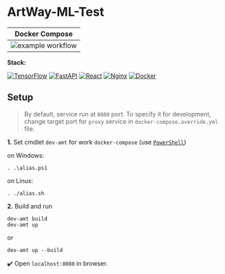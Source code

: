 # ArtWay-ML-Test

|Docker Compose|
|------|
|![example workflow](https://github.com/RTUITLab/ArtWay-ML-Test/actions/workflows/docker.yml/badge.svg)

**Stack:**

[![TensorFlow](https://img.shields.io/badge/TensorFlow-%23FF6F00.svg?&logo=TensorFlow&logoColor=white)](https://www.tensorflow.org/)
[![FastAPI](https://img.shields.io/badge/FastAPI-005571?logo=fastapi)](https://fastapi.tiangolo.com/)
[![React](https://img.shields.io/badge/react-%2320232a.svg?logo=react&logoColor=%2361DAFB)](https://ru.reactjs.org/)
[![Nginx](https://img.shields.io/badge/nginx-%23009639.svg?logo=nginx&logoColor=white)](https://nginx.org/)
[![Docker](https://img.shields.io/badge/docker-%230db7ed.svg?logo=docker&logoColor=white)](https://www.docker.com/)

## Setup
> By default, service run at `8080` port. To specify it for development, change target port for `proxy` service in `docker-compose.override.yml` file.

**1.** Set cmdlet `dev-amt` for work `docker-compose` (use [`PowerShell`](https://docs.microsoft.com/en-us/powershell/))

on Windows:
```
. .\alias.ps1
```
on Linux:
```
. ./alias.sh
```

**2.** Build and run
```
dev-amt build
dev-amt up
```
or
```
dev-amt up --build
```
:heavy_check_mark: Open `localhost:8080` in browser.
